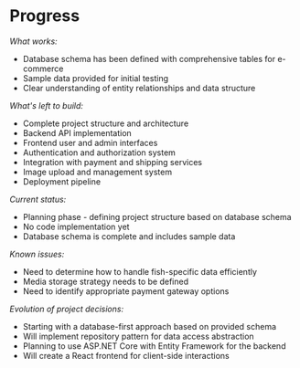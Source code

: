 # Progress

*What works:*
- Database schema has been defined with comprehensive tables for e-commerce
- Sample data provided for initial testing
- Clear understanding of entity relationships and data structure

*What's left to build:*
- Complete project structure and architecture
- Backend API implementation
- Frontend user and admin interfaces
- Authentication and authorization system
- Integration with payment and shipping services
- Image upload and management system
- Deployment pipeline

*Current status:*
- Planning phase - defining project structure based on database schema
- No code implementation yet
- Database schema is complete and includes sample data

*Known issues:*
- Need to determine how to handle fish-specific data efficiently
- Media storage strategy needs to be defined
- Need to identify appropriate payment gateway options

*Evolution of project decisions:* 
- Starting with a database-first approach based on provided schema
- Will implement repository pattern for data access abstraction
- Planning to use ASP.NET Core with Entity Framework for the backend
- Will create a React frontend for client-side interactions 